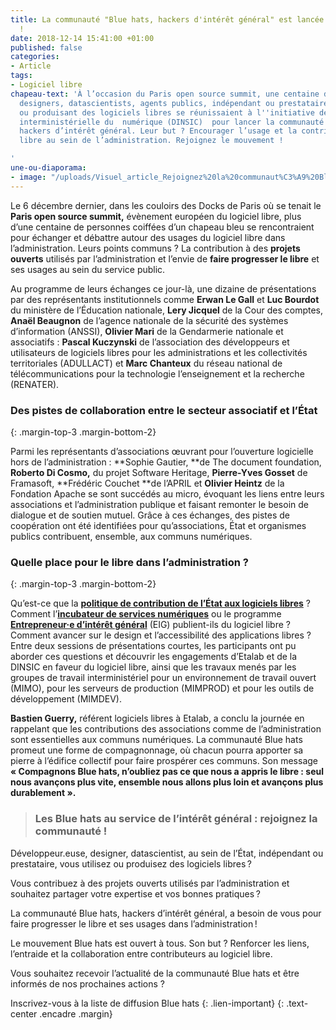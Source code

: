 ```yaml
---
title: La communauté "Blue hats, hackers d'intérêt général" est lancée. Rejoignez-nous
  !
date: 2018-12-14 15:41:00 +01:00
published: false
categories:
- Article
tags:
- Logiciel libre
chapeau-text: 'À l’occasion du Paris open source summit, une centaine de développeur.euses,
  designers, datascientists, agents publics, indépendant ou prestataire utilisant
  ou produisant des logiciels libres se réunissaient à l''initiative de la direction
  interministérielle du  numérique (DINSIC)  pour lancer la communauté Blue hats,
  hackers d’intérêt général. Leur but ? Encourager l’usage et la contribution au logiciel
  libre au sein de l’administration. Rejoignez le mouvement !

'
une-ou-diaporama:
- image: "/uploads/Visuel_article_Rejoignez%20la%20communaut%C3%A9%20Bluehats.jpg"
---
```


Le 6 décembre dernier, dans les couloirs des Docks de Paris où se tenait le **Paris open source summit,** évènement européen du logiciel libre, plus d’une centaine de personnes coiffées d’un chapeau bleu se rencontraient pour échanger et débattre autour des usages du logiciel libre dans l’administration. 
Leurs points communs ? La contribution à des **projets ouverts** utilisés par l’administration et l’envie de **faire progresser le libre** et ses usages au sein du service public.

Au programme de leurs échanges ce jour-là, une dizaine de présentations par des représentants institutionnels comme **Erwan Le Gall** et **Luc Bourdot** du ministère de l’Éducation nationale, **Lery Jicquel** de la Cour des comptes, **Anaël Beaugnon** de l’agence nationale de la sécurité des systèmes d’information (ANSSI), **Olivier Mari** de la Gendarmerie nationale et associatifs : **Pascal Kuczynski** de l’association des développeurs et utilisateurs de logiciels libres pour les administrations et les collectivités territoriales (ADULLACT) et **Marc Chanteux** du réseau national de télécommunications pour la technologie l’enseignement et la recherche (RENATER).

### Des pistes de collaboration entre le secteur associatif et l’État ###
{: .margin-top-3 .margin-bottom-2}  

Parmi les représentants d’associations œuvrant pour l’ouverture logicielle hors de l’administration : **Sophie Gautier, **de The document foundation, **Roberto Di Cosmo,** du projet Software Heritage, **Pierre-Yves Gosset** de Framasoft, **Frédéric Couchet **de l’APRIL et **Olivier Heintz** de la Fondation Apache se sont succédés au micro, évoquant les liens entre leurs associations et l’administration publique et faisant remonter le besoin de dialogue et de soutien mutuel. Grâce à ces échanges, des pistes de coopération ont été identifiées pour qu’associations, État et organismes publics contribuent, ensemble, aux communs numériques. 

### Quelle place pour le libre dans l’administration ? ###
{: .margin-top-3 .margin-bottom-2} 

Qu’est-ce que la [**politique de contribution de l’État aux logiciels libres**](https://www.numerique.gouv.fr/publications/politique-logiciel-libre/) ? Comment l’[**incubateur de services numériques**](https://beta.gouv.fr/) ou le programme [**Entrepreneur·e d’intérêt général**](https://entrepreneur-interet-general.etalab.gouv.fr/) (EIG) publient-ils du logiciel libre ? Comment avancer sur le design et l’accessibilité des applications libres ? Entre deux sessions de présentations courtes, les participants ont pu aborder ces questions et découvrir les engagements d’Etalab et de la DINSIC en faveur du logiciel libre, ainsi que les travaux menés par les groupes de travail interministériel pour un environnement de travail ouvert (MIMO), pour les serveurs de production (MIMPROD) et pour les outils de développement (MIMDEV).

**Bastien Guerry,** référent logiciels libres à Etalab, a conclu la journée en rappelant que les contributions des associations comme de l’administration sont essentielles aux communs numériques. La communauté Blue hats promeut une forme de compagnonnage, où chacun pourra apporter sa pierre à l’édifice collectif pour faire prospérer ces communs.
Son message **« Compagnons Blue hats, n’oubliez pas ce que nous a appris le libre : seul nous avançons plus vite, ensemble nous allons plus loin et avançons plus durablement ».**


> ### Les Blue hats au service de l’intérêt général : rejoignez la communauté ! ###

Développeur.euse, designer, datascientist, au sein de l’État, indépendant ou prestataire, vous utilisez ou produisez des logiciels libres ?

Vous contribuez à des projets ouverts utilisés par l’administration et souhaitez partager votre expertise et vos bonnes pratiques ?

La communauté Blue hats, hackers d’intérêt général, a besoin de vous pour faire progresser le libre et ses usages dans l’administration !

Le mouvement Blue hats est ouvert à tous. Son but ? Renforcer les liens, l’entraide et la collaboration entre contributeurs au logiciel libre.

Vous souhaitez recevoir l’actualité de la communauté Blue hats et être informés de nos prochaines actions ? 

Inscrivez-vous à la liste de diffusion Blue hats
{: .lien-important}
{: .text-center .encadre .margin}
 

